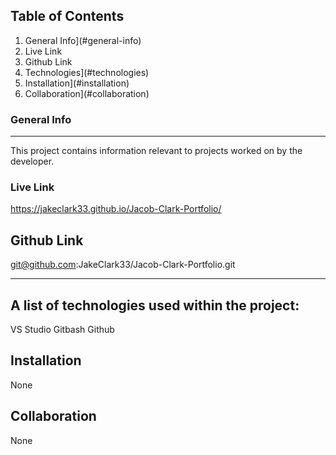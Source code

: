 ## Table of Contents
1. General Info](#general-info)
2. Live Link
3. Github Link
4. Technologies](#technologies)
5. Installation](#installation)
6. Collaboration](#collaboration)
### General Info
***
This project contains information relevant to projects worked on by the developer.

### Live Link
https://jakeclark33.github.io/Jacob-Clark-Portfolio/

## Github Link
git@github.com:JakeClark33/Jacob-Clark-Portfolio.git

***
## A list of technologies used within the project:
VS Studio
Gitbash
Github

## Installation
None
## Collaboration
None

